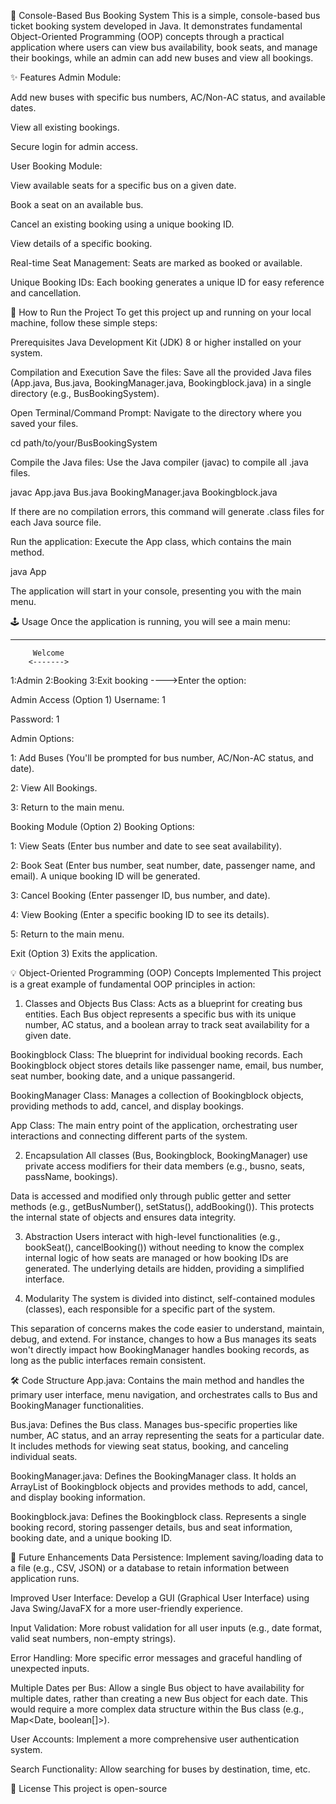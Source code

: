 🚌 Console-Based Bus Booking System
This is a simple, console-based bus ticket booking system developed in Java. It demonstrates fundamental Object-Oriented Programming (OOP) concepts through a practical application where users can view bus availability, book seats, and manage their bookings, while an admin can add new buses and view all bookings.

✨ Features
Admin Module:

Add new buses with specific bus numbers, AC/Non-AC status, and available dates.

View all existing bookings.

Secure login for admin access.

User Booking Module:

View available seats for a specific bus on a given date.

Book a seat on an available bus.

Cancel an existing booking using a unique booking ID.

View details of a specific booking.

Real-time Seat Management: Seats are marked as booked or available.

Unique Booking IDs: Each booking generates a unique ID for easy reference and cancellation.

🚀 How to Run the Project
To get this project up and running on your local machine, follow these simple steps:

Prerequisites
Java Development Kit (JDK) 8 or higher installed on your system.

Compilation and Execution
Save the files: Save all the provided Java files (App.java, Bus.java, BookingManager.java, Bookingblock.java) in a single directory (e.g., BusBookingSystem).

Open Terminal/Command Prompt: Navigate to the directory where you saved your files.

cd path/to/your/BusBookingSystem

Compile the Java files: Use the Java compiler (javac) to compile all .java files.

javac App.java Bus.java BookingManager.java Bookingblock.java

If there are no compilation errors, this command will generate .class files for each Java source file.

Run the application: Execute the App class, which contains the main method.

java App

The application will start in your console, presenting you with the main menu.

🕹️ Usage
Once the application is running, you will see a main menu:

__________________________________

         Welcome
        <------->
1:Admin
2:Booking
3:Exit booking
---->Enter the option:

Admin Access (Option 1)
Username: 1

Password: 1

Admin Options:

1: Add Buses (You'll be prompted for bus number, AC/Non-AC status, and date).

2: View All Bookings.

3: Return to the main menu.

Booking Module (Option 2)
Booking Options:

1: View Seats (Enter bus number and date to see seat availability).

2: Book Seat (Enter bus number, seat number, date, passenger name, and email). A unique booking ID will be generated.

3: Cancel Booking (Enter passenger ID, bus number, and date).

4: View Booking (Enter a specific booking ID to see its details).

5: Return to the main menu.

Exit (Option 3)
Exits the application.

💡 Object-Oriented Programming (OOP) Concepts Implemented
This project is a great example of fundamental OOP principles in action:

1. Classes and Objects
Bus Class: Acts as a blueprint for creating bus entities. Each Bus object represents a specific bus with its unique number, AC status, and a boolean array to track seat availability for a given date.

Bookingblock Class: The blueprint for individual booking records. Each Bookingblock object stores details like passenger name, email, bus number, seat number, booking date, and a unique passangerid.

BookingManager Class: Manages a collection of Bookingblock objects, providing methods to add, cancel, and display bookings.

App Class: The main entry point of the application, orchestrating user interactions and connecting different parts of the system.

2. Encapsulation
All classes (Bus, Bookingblock, BookingManager) use private access modifiers for their data members (e.g., busno, seats, passName, bookings).

Data is accessed and modified only through public getter and setter methods (e.g., getBusNumber(), setStatus(), addBooking()). This protects the internal state of objects and ensures data integrity.

3. Abstraction
Users interact with high-level functionalities (e.g., bookSeat(), cancelBooking()) without needing to know the complex internal logic of how seats are managed or how booking IDs are generated. The underlying details are hidden, providing a simplified interface.

4. Modularity
The system is divided into distinct, self-contained modules (classes), each responsible for a specific part of the system.

This separation of concerns makes the code easier to understand, maintain, debug, and extend. For instance, changes to how a Bus manages its seats won't directly impact how BookingManager handles booking records, as long as the public interfaces remain consistent.

🛠️ Code Structure
App.java: Contains the main method and handles the primary user interface, menu navigation, and orchestrates calls to Bus and BookingManager functionalities.

Bus.java: Defines the Bus class. Manages bus-specific properties like number, AC status, and an array representing the seats for a particular date. It includes methods for viewing seat status, booking, and canceling individual seats.

BookingManager.java: Defines the BookingManager class. It holds an ArrayList of Bookingblock objects and provides methods to add, cancel, and display booking information.

Bookingblock.java: Defines the Bookingblock class. Represents a single booking record, storing passenger details, bus and seat information, booking date, and a unique booking ID.

🚀 Future Enhancements
Data Persistence: Implement saving/loading data to a file (e.g., CSV, JSON) or a database to retain information between application runs.

Improved User Interface: Develop a GUI (Graphical User Interface) using Java Swing/JavaFX for a more user-friendly experience.

Input Validation: More robust validation for all user inputs (e.g., date format, valid seat numbers, non-empty strings).

Error Handling: More specific error messages and graceful handling of unexpected inputs.

Multiple Dates per Bus: Allow a single Bus object to have availability for multiple dates, rather than creating a new Bus object for each date. This would require a more complex data structure within the Bus class (e.g., Map<Date, boolean[]>).

User Accounts: Implement a more comprehensive user authentication system.

Search Functionality: Allow searching for buses by destination, time, etc.

📄 License
This project is open-source 
